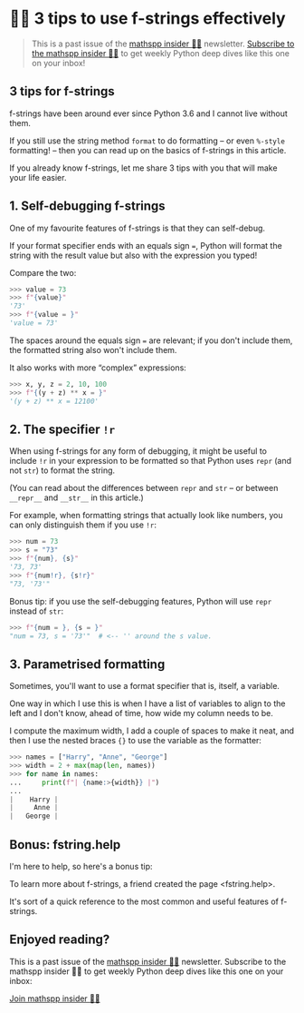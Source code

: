 # 🐍🚀 3 tips to use f-strings effectively

 > This is a past issue of the [mathspp insider 🐍🚀](/insider) newsletter. [Subscribe to the mathspp insider 🐍🚀](/insider#subscribe) to get weekly Python deep dives like this one on your inbox!

## 3 tips for f-strings

f-strings have been around ever since Python 3.6 and I cannot live without them.

If you still use the string method `format` to do formatting – or even `%-style` formatting! – then you can read up on the basics of f-strings in this article.

If you already know f-strings, let me share 3 tips with you that will make your life easier.

## 1. Self-debugging f-strings

One of my favourite features of f-strings is that they can self-debug.

If your format specifier ends with an equals sign `=`, Python will format the string with the result value but also with the expression you typed!

Compare the two:

```python
>>> value = 73
>>> f"{value}"
'73'
>>> f"{value = }"
'value = 73'
```

The spaces around the equals sign `=` are relevant; if you don't include them, the formatted string also won't include them.

It also works with more “complex” expressions:

```python
>>> x, y, z = 2, 10, 100
>>> f"{(y + z) ** x = }"
'(y + z) ** x = 12100'
```

## 2. The specifier `!r`

When using f-strings for any form of debugging, it might be useful to include `!r` in your expression to be formatted so that Python uses `repr` (and not `str`) to format the string.

(You can read about the differences between `repr` and `str` – or between `__repr__` and `__str__` in this article.)

For example, when formatting strings that actually look like numbers, you can only distinguish them if you use `!r`:

```python
>>> num = 73
>>> s = "73"
>>> f"{num}, {s}"
'73, 73'
>>> f"{num!r}, {s!r}"
"73, '73'"
```

Bonus tip: if you use the self-debugging features, Python will use `repr` instead of `str`:

```python
>>> f"{num = }, {s = }"
"num = 73, s = '73'"  # <-- '' around the s value.
```

## 3. Parametrised formatting

Sometimes, you'll want to use a format specifier that is, itself, a variable.

One way in which I use this is when I have a list of variables to align to the left and I don't know, ahead of time, how wide my column needs to be.

I compute the maximum width, I add a couple of spaces to make it neat, and then I use the nested braces `{}` to use the variable as the formatter:

```python
>>> names = ["Harry", "Anne", "George"]
>>> width = 2 + max(map(len, names))
>>> for name in names:
...     print(f"| {name:>{width}} |")
...
|    Harry |
|     Anne |
|   George |
```

## Bonus: fstring.help

I'm here to help, so here's a bonus tip:

To learn more about f-strings, a friend created the page <fstring.help>.

It's sort of a quick reference to the most common and useful features of f-strings.

## Enjoyed reading?

This is a past issue of the [mathspp insider 🐍🚀](/insider) newsletter.
Subscribe to the mathspp insider 🐍🚀 to get weekly Python deep dives like this one on your inbox:

[Join mathspp insider 🐍🚀](?classes=btn,btn-lg,btn-center#subscribe)
